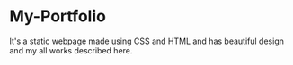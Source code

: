 # My-Portfolio
It's a static webpage made using CSS and HTML and has beautiful design and my all works described here.
